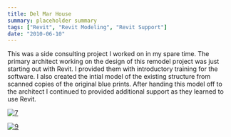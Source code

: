 ```yaml
---
title: Del Mar House
summary: placeholder summary
tags: ["Revit", "Revit Modeling", "Revit Support"]
date: "2010-06-10"
---
```


This was a side consulting project I worked on in my spare time. The primary architect working on the design of this remodel project was just starting out with Revit. I provided them with introductory training for the software. I also created the intial model of the existing structure from scanned copies of the original blue prints. After handing this model off to the architect I continued to provided additional support as they learned to use Revit.

[![](http://www.ericanastas.com/wp-content/uploads/2012/04/7.jpg "7")](7.jpg)

[![](http://www.ericanastas.com/wp-content/uploads/2012/04/9.jpg "9")](9.jpg)
